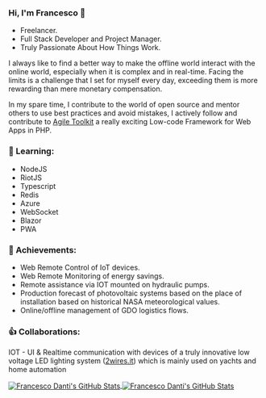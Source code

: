 ### Hi, I'm Francesco 👋
 - Freelancer.
 - Full Stack Developer and Project Manager.
 - Truly Passionate About How Things Work.

I always like to find a better way to make the offline world interact with the online world, especially when it is complex and in real-time.
Facing the limits is a challenge that I set for myself every day, exceeding them is more rewarding than mere monetary compensation.

In my spare time, I contribute to the world of open source and mentor others to use best practices and avoid mistakes, I actively follow and contribute to [Agile Toolkit](https://github.com/atk4) a really exciting Low-code Framework for Web Apps in PHP.

### :book: Learning:
- NodeJS
- RiotJS
- Typescript
- Redis
- Azure
- WebSocket
- Blazor
- PWA

### 🔭 Achievements:
- Web Remote Control of IoT devices.
- Web Remote Monitoring of energy savings.
- Remote assistance via IOT mounted on hydraulic pumps.
- Production forecast of photovoltaic systems based on the place of installation based on historical NASA meteorological values.
- Online/offline management of GDO logistics flows.

### :+1: Collaborations:
IOT - UI & Realtime communication with devices of a truly innovative low voltage LED lighting system ([2wires.it](https://2wires.it)) which is mainly used on yachts and home automation

<a href="https://github.com/abbadon1334/">
  <img align="center" src="https://github-readme-stats.vercel.app/api?username=abbadon1334&show_icons=true&line_height=27&count_private=true" alt="Francesco Danti's GitHub Stats" />
</a>

<a href="https://github.com/abbadon1334/">
  <img align="center" src="https://github-readme-stats.vercel.app/api/top-langs/?username=abbadon1334&show_icons=true&line_height=27&count_private=true&langs_count=4&hide=javascript" alt="Francesco Danti's GitHub Stats" />
</a>
